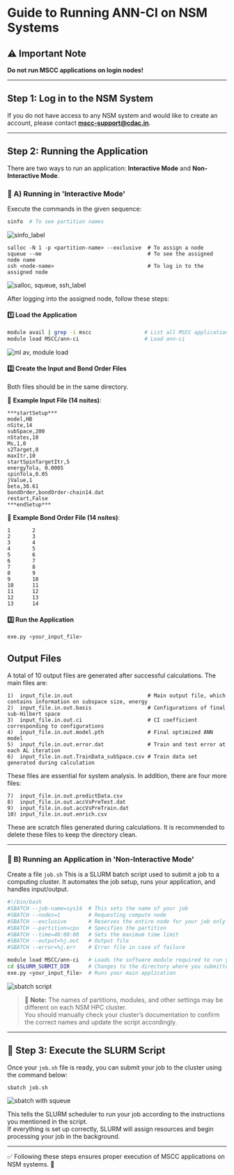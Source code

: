 # Guide to Running ANN-CI on NSM Systems

## ⚠️ Important Note
**Do not run MSCC applications on login nodes!**

---

##  Step 1: Log in to the NSM System
If you do not have access to any NSM system and would like to create an account, please contact **mscc-support@cdac.in**.



---

##  Step 2: Running the Application
There are two ways to run an application: **Interactive Mode** and **Non-Interactive Mode**.

### 🔹 A) Running in 'Interactive Mode'
Execute the commands in the given sequence:

```bash
sinfo  # To see partition names
```
![sinfo_label](https://github.com/user-attachments/assets/a8e063f6-1628-4cbb-bdf0-f040e53c0dd6)

```
salloc -N 1 -p <partition-name> --exclusive  # To assign a node
squeue --me                                  # To see the assigned node name
ssh <node-name>                              # To log in to the assigned node
```
![salloc, squeue, ssh_label](https://github.com/user-attachments/assets/5b47c8f6-c512-4250-84e2-f333edd2bc76)




After logging into the assigned node, follow these steps:

#### 1️⃣ Load the Application
```bash
module avail | grep -i mscc                 # List all MSCC applications
module load MSCC/ann-ci                     # Load ann-ci
```
![ml av, module load](https://github.com/user-attachments/assets/10b226df-1f10-4a50-8728-89b06626eac8)


#### 2️⃣ Create the Input and Bond Order Files
Both files should be in the same directory.

📌 **Example Input File (14 nsites)**:
```
***startSetup***
model,HB
nSite,14
subSpace,200
nStates,10
Ms,1,0
s2Target,0
maxItr,10
startSpinTargetItr,5
energyTola, 0.0005
spinTola,0.05
jValue,1
beta,38.61
bondOrder,bondOrder-chain14.dat
restart,False
***endSetup***
```

📌 **Example Bond Order File (14 nsites)**:
```
1       2
2       3
3       4
4       5
5       6
6       7
7       8
8       9
9       10
10      11
11      12
12      13
13      14
```

#### 3️⃣ Run the Application
```bash
exe.py <your_input_file>
```
## Output Files

A total of 10 output files are generated after successful calculations.
The main files are:

```
1)  input_file.in.out                        # Main output file, which contains information on subspace size, energy
2)  input_file.in.out.basis                  # Configurations of final sub-Hilbert space
3)  input_file.in.out.ci                     # CI coefficient corresponding to configurations
4)  input_file.in.out.model.pth              # Final optimized ANN model
5)  input_file.in.out.error.dat              # Train and test error at each AL iteration
6)  input_file.in.out.TrainData_subSpace.csv # Train data set generated during calculation
```

These files are essential for system analysis. In addition, there are four more files:

```
7)  input_file.in.out.predictData.csv
8)  input_file.in.out.accVsPreTest.dat
9)  input_file.in.out.accVsPreTrain.dat
10) input_file.in.out.enrich.csv
```

These are scratch files generated during calculations.
It is recommended to delete these files to keep the directory clean.

---

### 🔹 B) Running an Application in 'Non-Interactive Mode'
Create a file `job.sh`
This is a SLURM batch script used to submit a job to a computing cluster. It automates the job setup, runs your application, and handles input/output.

```bash
#!/bin/bash
#SBATCH --job-name=sys14  # This sets the name of your job
#SBATCH --nodes=1         # Requesting compute node
#SBATCH --exclusive       # Reserves the entire node for your job only
#SBATCH --partition=cpu   # Specifies the partition
#SBATCH --time=48:00:00   # Sets the maximum time limit
#SBATCH --output=%j.out   # Output file
#SBATCH --error=%j.err    # Error file in case of failure

module load MSCC/ann-ci   # Loads the software module required to run your application
cd $SLURM_SUBMIT_DIR      # Changes to the directory where you submitted the job from
exe.py <your_input_file>  # Runs your main application
```
![sbatch script](https://github.com/user-attachments/assets/541dc399-db92-4def-870e-191de06d6b18)

> 📌 **Note:** The names of partitions, modules, and other settings may be different on each NSM HPC cluster.  
> You should manually check your cluster’s documentation to confirm the correct names and update the script accordingly.

---

## 🚀 Step 3: Execute the SLURM Script

Once your `job.sh` file is ready, you can submit your job to the cluster using the command below:

```bash
sbatch job.sh
```
![sbatch with squeue](https://github.com/user-attachments/assets/ca2cb65b-b993-468c-a59f-53084726d9ba)



This tells the SLURM scheduler to run your job according to the instructions you mentioned in the script.  
If everything is set up correctly, SLURM will assign resources and begin processing your job in the background.  

---

✅ Following these steps ensures proper execution of MSCC applications on NSM systems. 🚀

